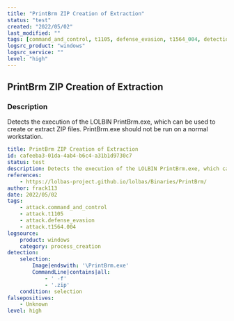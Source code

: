 ```yaml
---
title: "PrintBrm ZIP Creation of Extraction"
status: "test"
created: "2022/05/02"
last_modified: ""
tags: [command_and_control, t1105, defense_evasion, t1564_004, detection_rule]
logsrc_product: "windows"
logsrc_service: ""
level: "high"
---
```


## PrintBrm ZIP Creation of Extraction

### Description

Detects the execution of the LOLBIN PrintBrm.exe, which can be used to create or extract ZIP files. PrintBrm.exe should not be run on a normal workstation.

```yml
title: PrintBrm ZIP Creation of Extraction
id: cafeeba3-01da-4ab4-b6c4-a31b1d9730c7
status: test
description: Detects the execution of the LOLBIN PrintBrm.exe, which can be used to create or extract ZIP files. PrintBrm.exe should not be run on a normal workstation.
references:
    - https://lolbas-project.github.io/lolbas/Binaries/PrintBrm/
author: frack113
date: 2022/05/02
tags:
    - attack.command_and_control
    - attack.t1105
    - attack.defense_evasion
    - attack.t1564.004
logsource:
    product: windows
    category: process_creation
detection:
    selection:
        Image|endswith: '\PrintBrm.exe'
        CommandLine|contains|all:
            - ' -f'
            - '.zip'
    condition: selection
falsepositives:
    - Unknown
level: high

```
